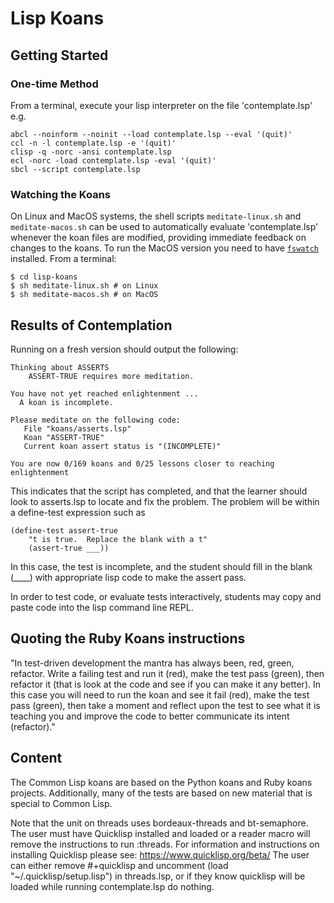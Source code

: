 # Lisp Koans

## Getting Started

### One-time Method

From a terminal, execute your lisp interpreter on the file 'contemplate.lsp' e.g.

    abcl --noinform --noinit --load contemplate.lsp --eval '(quit)'
    ccl -n -l contemplate.lsp -e '(quit)'
    clisp -q -norc -ansi contemplate.lsp
    ecl -norc -load contemplate.lsp -eval '(quit)'
    sbcl --script contemplate.lsp

### Watching the Koans

On Linux and MacOS systems, the shell scripts `meditate-linux.sh` and
`meditate-macos.sh` can be used to automatically evaluate 'contemplate.lsp'
whenever the koan files are modified, providing immediate feedback on changes
to the koans. To run the MacOS version you need to have
[`fswatch`](https://github.com/emcrisostomo/fswatch) installed. From a terminal:

    $ cd lisp-koans
    $ sh meditate-linux.sh # on Linux
    $ sh meditate-macos.sh # on MacOS

## Results of Contemplation

Running on a fresh version should output the following:

```
Thinking about ASSERTS
    ASSERT-TRUE requires more meditation.

You have not yet reached enlightenment ...
  A koan is incomplete.

Please meditate on the following code:
   File "koans/asserts.lsp"
   Koan "ASSERT-TRUE"
   Current koan assert status is "(INCOMPLETE)"

You are now 0/169 koans and 0/25 lessons closer to reaching enlightenment
```

This indicates that the script has completed, and that the learner should look
to asserts.lsp to locate and fix the problem.  The problem will be within
a define-test expression such as

    (define-test assert-true
        "t is true.  Replace the blank with a t"
        (assert-true ___))

In this case, the test is incomplete, and the student should fill
in the blank (____) with appropriate lisp code to make the assert pass.


In order to test code, or evaluate tests interactively, students may copy
and paste code into the lisp command line REPL.

## Quoting the Ruby Koans instructions

   "In test-driven development the mantra has always been, red, green,
refactor. Write a failing test and run it (red), make the test pass (green),
then refactor it (that is look at the code and see if you can make it any
better). In this case you will need to run the koan and see it fail (red), make
the test pass (green), then take a moment and reflect upon the test to see what
it is teaching you and improve the code to better communicate its
intent (refactor)."

## Content

The Common Lisp koans are based on the Python koans and Ruby koans projects.
Additionally, many of the tests are based on new material that is special
to Common Lisp.

Note that the unit on threads uses bordeaux-threads and bt-semaphore.
The user must have Quicklisp installed and loaded or a reader macro
will remove the instructions to run :threads.
For information and instructions on installing Quicklisp
please see:
https://www.quicklisp.org/beta/
The user can either remove #+quicklisp and uncomment
(load "~/.quicklisp/setup.lisp") in threads.lsp, or  if they know
quicklisp will be loaded while running contemplate.lsp do nothing.

